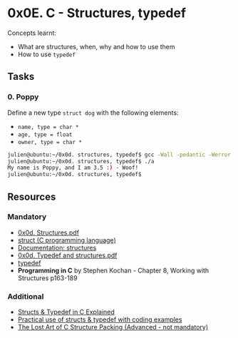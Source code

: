 # 0x0E. C - Structures, typedef
Concepts learnt:
- What are structures, when, why and how to use them
- How to use `typedef`
## Tasks
### 0. Poppy
Define a new type `struct dog` with the following elements:
- `name, type = char *`
- `age, type = float`
- `owner, type = char *`
```bash
julien@ubuntu:~/0x0d. structures, typedef$ gcc -Wall -pedantic -Werror -Wextra -std=gnu89 0-main.c -o a
julien@ubuntu:~/0x0d. structures, typedef$ ./a 
My name is Poppy, and I am 3.5 :) - Woof!
julien@ubuntu:~/0x0d. structures, typedef$ 
```
## Resources
### Mandatory
- [0x0d. Structures.pdf](https://s3.amazonaws.com/alx-intranet.hbtn.io/uploads/misc/2021/1/6eb80c79c99f6125450a0dc11b300d46238d1a5a.pdf?X-Amz-Algorithm=AWS4-HMAC-SHA256&X-Amz-Credential=AKIARDDGGGOUSBVO6H7D%2F20240626%2Fus-east-1%2Fs3%2Faws4_request&X-Amz-Date=20240626T130846Z&X-Amz-Expires=86400&X-Amz-SignedHeaders=host&X-Amz-Signature=f7bbdb765b494f464ab8cacb13db38b83106f915af5ad6a149400ddaa70d45d8)
- [struct (C programming language)](https://en.wikipedia.org/wiki/Struct_(C_programming_language))
- [Documentation: structures](https://github.com/alx-tools/Betty/wiki/Documentation:-Data-structures)
- [0x0d. Typedef and structures.pdf](https://s3.amazonaws.com/alx-intranet.hbtn.io/uploads/misc/2021/1/c8ff3e6f7202be7fa489a584e41d005504a07c23.pdf?X-Amz-Algorithm=AWS4-HMAC-SHA256&X-Amz-Credential=AKIARDDGGGOUSBVO6H7D%2F20240626%2Fus-east-1%2Fs3%2Faws4_request&X-Amz-Date=20240626T130856Z&X-Amz-Expires=86400&X-Amz-SignedHeaders=host&X-Amz-Signature=97fdda1e0cfa6915551bc277ae232c1d01749e3946e3af4e0f003e84443a98d1)
- [typedef](https://publications.gbdirect.co.uk//c_book/chapter8/typedef.html)
- **Programming in C** by Stephen Kochan - Chapter 8, Working with Structures p163-189

### Additional
- [Structs & Typedef in C Explained](https://www.youtube.com/watch?feature=shared&v=V13CbI74WQc)
- [Practical use of structs & typedef with coding examples](https://www.youtube.com/watch?feature=shared&v=0IVfazuTHU8)
- [The Lost Art of C Structure Packing (Advanced - not mandatory)](http://www.catb.org/esr/structure-packing/)
